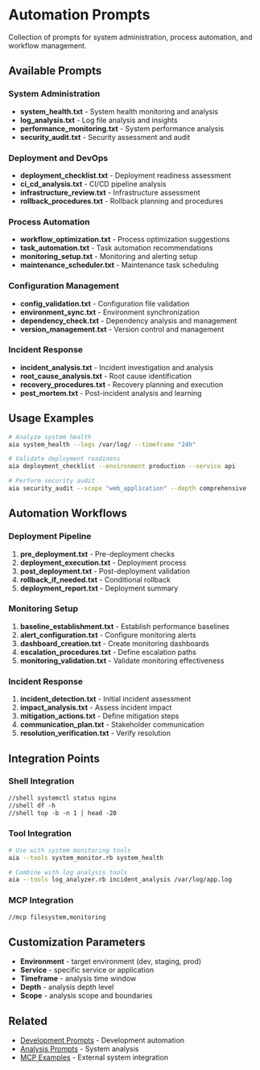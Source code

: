 # Automation Prompts

Collection of prompts for system administration, process automation, and workflow management.

## Available Prompts

### System Administration
- **system_health.txt** - System health monitoring and analysis
- **log_analysis.txt** - Log file analysis and insights
- **performance_monitoring.txt** - System performance analysis
- **security_audit.txt** - Security assessment and audit

### Deployment and DevOps
- **deployment_checklist.txt** - Deployment readiness assessment
- **ci_cd_analysis.txt** - CI/CD pipeline analysis
- **infrastructure_review.txt** - Infrastructure assessment
- **rollback_procedures.txt** - Rollback planning and procedures

### Process Automation
- **workflow_optimization.txt** - Process optimization suggestions
- **task_automation.txt** - Task automation recommendations
- **monitoring_setup.txt** - Monitoring and alerting setup
- **maintenance_scheduler.txt** - Maintenance task scheduling

### Configuration Management
- **config_validation.txt** - Configuration file validation
- **environment_sync.txt** - Environment synchronization
- **dependency_check.txt** - Dependency analysis and management
- **version_management.txt** - Version control and management

### Incident Response
- **incident_analysis.txt** - Incident investigation and analysis
- **root_cause_analysis.txt** - Root cause identification
- **recovery_procedures.txt** - Recovery planning and execution
- **post_mortem.txt** - Post-incident analysis and learning

## Usage Examples

```bash
# Analyze system health
aia system_health --logs /var/log/ --timeframe "24h"

# Validate deployment readiness
aia deployment_checklist --environment production --service api

# Perform security audit
aia security_audit --scope "web_application" --depth comprehensive
```

## Automation Workflows

### Deployment Pipeline
1. **pre_deployment.txt** - Pre-deployment checks
2. **deployment_execution.txt** - Deployment process
3. **post_deployment.txt** - Post-deployment validation
4. **rollback_if_needed.txt** - Conditional rollback
5. **deployment_report.txt** - Deployment summary

### Monitoring Setup
1. **baseline_establishment.txt** - Establish performance baselines
2. **alert_configuration.txt** - Configure monitoring alerts
3. **dashboard_creation.txt** - Create monitoring dashboards
4. **escalation_procedures.txt** - Define escalation paths
5. **monitoring_validation.txt** - Validate monitoring effectiveness

### Incident Response
1. **incident_detection.txt** - Initial incident assessment
2. **impact_analysis.txt** - Assess incident impact
3. **mitigation_actions.txt** - Define mitigation steps
4. **communication_plan.txt** - Stakeholder communication
5. **resolution_verification.txt** - Verify resolution

## Integration Points

### Shell Integration
```markdown
//shell systemctl status nginx
//shell df -h
//shell top -b -n 1 | head -20
```

### Tool Integration
```bash
# Use with system monitoring tools
aia --tools system_monitor.rb system_health

# Combine with log analysis tools
aia --tools log_analyzer.rb incident_analysis /var/log/app.log
```

### MCP Integration
```markdown
//mcp filesystem,monitoring
```

## Customization Parameters

- **Environment** - target environment (dev, staging, prod)
- **Service** - specific service or application
- **Timeframe** - analysis time window
- **Depth** - analysis depth level
- **Scope** - analysis scope and boundaries

## Related

- [Development Prompts](../development/index.md) - Development automation
- [Analysis Prompts](../analysis/index.md) - System analysis
- [MCP Examples](../../mcp/index.md) - External system integration